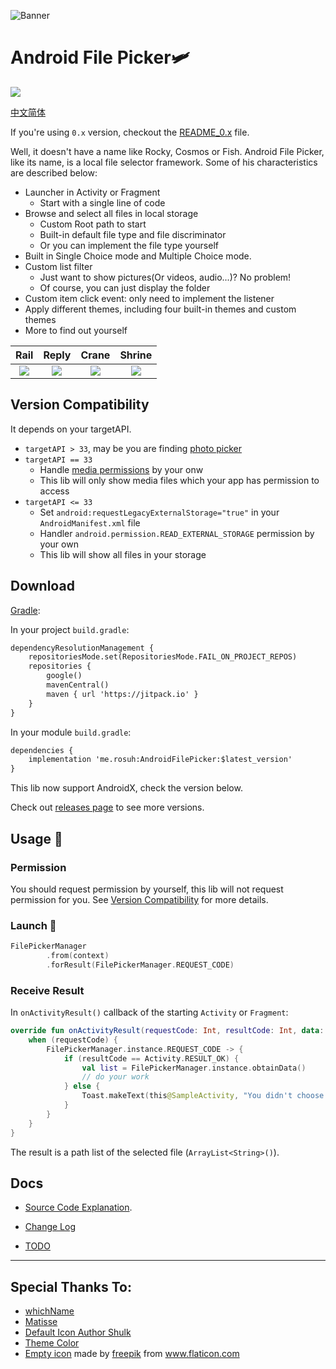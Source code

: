 ![Banner](https://raw.githubusercontent.com/rosuH/AndroidFilePicker/master/images/AndroidFilePicker_Banner_Dr_Sugiyama.png)

# Android File Picker🛩️

[![](https://jitpack.io/v/me.rosuh/AndroidFilePicker.svg)](https://jitpack.io/#me.rosuh/AndroidFilePicker)

[中文简体](./README_CN.md)

If you're using `0.x` version, checkout the [README_0.x](./README_0.x.md) file.

Well, it doesn't have a name like Rocky, Cosmos or Fish. Android File Picker, like its name, is a local file selector framework. Some of his characteristics are described below:

- Launcher in Activity or Fragment
  - Start with a single line of code
- Browse and select all files in local storage
  - Custom Root path to start
  - Built-in default file type and file discriminator
  - Or you can implement the file type yourself
- Built in Single Choice mode and Multiple Choice mode.
- Custom list filter
  - Just want to show pictures(Or videos, audio...)?  No problem!
  - Of course, you can just display the folder
- Custom item click event: only need to implement the listener
- Apply different themes, including four built-in themes and custom themes
- More to find out yourself

|                    Rail                     |                         Reply                          |                         Crane                          |                         Shrine                         |
| :----------------------------------------------------------: | :----------------------------------------------------------: | :----------------------------------------------------------: | :----------------------------------------------------------: |
| ![](https://raw.githubusercontent.com/rosuH/AndroidFilePicker/master/images/default_theme.png) | ![](https://raw.githubusercontent.com/rosuH/AndroidFilePicker/master/images/reply_theme.png) | ![](https://raw.githubusercontent.com/rosuH/AndroidFilePicker/master/images/crane_theme.png) | ![](https://raw.githubusercontent.com/rosuH/AndroidFilePicker/master/images/shrine_theme.png) |

## Version Compatibility
It depends on your targetAPI.

- `targetAPI > 33`, may be you are finding [photo picker](https://developer.android.com/about/versions/14/changes/partial-photo-video-access?hl=zh-cn#media-reselection)
- `targetAPI == 33`
  - Handle [media permissions](https://developer.android.com/training/data-storage/shared/media#access-other-apps-files) by your onw 
  - This lib will only show media files which your app has permission to access
- `targetAPI <= 33`
  - Set `android:requestLegacyExternalStorage="true"` in your `AndroidManifest.xml` file
  - Handler `android.permission.READ_EXTERNAL_STORAGE` permission by your own
  - This lib will show all files in your storage

## Download

[Gradle](https://docs.jitpack.io/android/#installing):

In your project `build.gradle`:

```xml
dependencyResolutionManagement {
    repositoriesMode.set(RepositoriesMode.FAIL_ON_PROJECT_REPOS)
    repositories {
        google()
        mavenCentral()
        maven { url 'https://jitpack.io' }
    }
}
```

In your module `build.gradle`:

```xml
dependencies {
    implementation 'me.rosuh:AndroidFilePicker:$latest_version'
}
```
This lib now support AndroidX, check the version below.

Check out [releases page](https://github.com/rosuH/AndroidFilePicker/releases) to see more versions.

## Usage 📑 

### Permission

You should request permission by yourself, this lib will not request permission for you.
See [Version Compatibility](#version-compatibility) for more details.

### Launch 🚀 

```kotlin
FilePickerManager
        .from(context)
        .forResult(FilePickerManager.REQUEST_CODE)
```



### Receive Result

In `onActivityResult()` callback of the starting `Activity` or `Fragment`:

```kotlin
override fun onActivityResult(requestCode: Int, resultCode: Int, data: Intent?) {
    when (requestCode) {
        FilePickerManager.instance.REQUEST_CODE -> {
            if (resultCode == Activity.RESULT_OK) {
                val list = FilePickerManager.instance.obtainData()
                // do your work
            } else {
                Toast.makeText(this@SampleActivity, "You didn't choose anything~", Toast.LENGTH_SHORT).show()
            }
        }
    }
}
```

The result is a path list of the selected file (`ArrayList<String>()`).


## Docs

- [Source Code Explanation](https://github.com/rosuH/AndroidFilePicker/wiki/4.-%E7%A4%BA%E4%BE%8B%E5%8F%8A%E8%A7%A3%E9%87%8A).

- [Change Log](https://github.com/rosuH/AndroidFilePicker/wiki/Change-Log)

- [TODO](https://github.com/rosuH/AndroidFilePicker/wiki/TODO)



---

## Special Thanks To:

- [whichName](https://github.com/whichname)
- [Matisse](https://github.com/zhihu/Matisse)
- [Default Icon Author Shulk](http://iconfont.cn/collections/detail?spm=a313x.7781069.1998910419.d9df05512&cid=11271)
- [Theme Color](https://material.io/design/material-studies/about-our-material-studies.html)
- [Empty icon](https://github.com/rosuH/AndroidFilePicker/blob/master/filepicker/src/main/res/drawable/ic_empty_file_list_file_picker.xml) made by [freepik](https://www.freepik.com/) from www.flaticon.com
